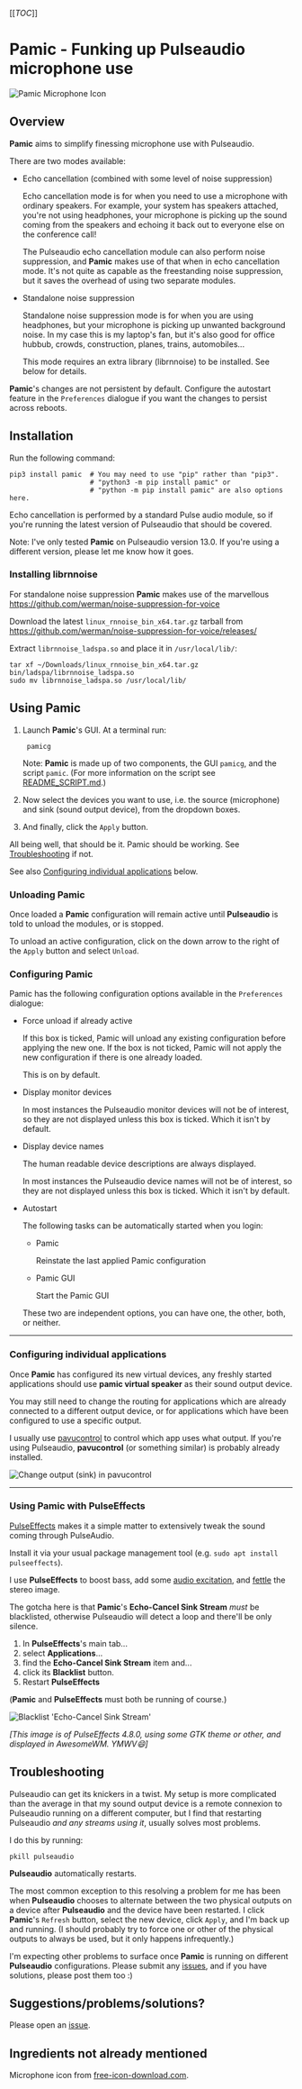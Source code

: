 [[_TOC_]]

# Pamic - Funking up Pulseaudio microphone use

![Pamic Microphone Icon](https://gitlab.com/eBardie/pamic/-/blob/master/pamicg/img/vintage-microphone.png)

## Overview

**Pamic** aims to simplify finessing microphone use with Pulseaudio.

There are two modes available:

- Echo cancellation (combined with some level of noise suppression)

  Echo cancellation mode is for when you need to use a microphone with ordinary
  speakers. For example, your system has speakers attached, you're not using
  headphones, your microphone is picking up the sound coming from the speakers
  and echoing it back out to everyone else on the conference call! 

  The Pulseaudio echo cancellation module can also perform noise suppression,
  and **Pamic** makes use of that when in echo cancellation mode. It's not
  quite as capable as the freestanding noise suppression, but it saves the
  overhead of using two separate modules.

- Standalone noise suppression

  Standalone noise suppression mode is for when you are using headphones, but
  your microphone is picking up unwanted background noise. In my case this is
  my laptop's fan, but it's also good for office hubbub, crowds, construction,
  planes, trains, automobiles...

  This mode requires an extra library (librnnoise) to be installed. See below for details.

**Pamic**'s changes are not persistent by default. Configure the autostart feature in the `Preferences` dialogue if you want the changes to persist across reboots.

## Installation 

Run the following command:

	pip3 install pamic  # You may need to use "pip" rather than "pip3".
	                    # "python3 -m pip install pamic" or 
	                    # "python -m pip install pamic" are also options here.

Echo cancellation is performed by a standard Pulse audio module, so if you're running the latest version of Pulseaudio that should be covered.

Note: I've only tested **Pamic** on Pulseaudio version 13.0. If you're using a different version, please let me know how it goes.

### Installing librnnoise

For standalone noise suppression **Pamic** makes use of the marvellous https://github.com/werman/noise-suppression-for-voice

Download the latest `linux_rnnoise_bin_x64.tar.gz` tarball from https://github.com/werman/noise-suppression-for-voice/releases/

Extract `librnnoise_ladspa.so` and place it in `/usr/local/lib/`:

	tar xf ~/Downloads/linux_rnnoise_bin_x64.tar.gz bin/ladspa/librnnoise_ladspa.so
	sudo mv librnnoise_ladspa.so /usr/local/lib/

## Using **Pamic**

1. Launch **Pamic**'s GUI. At a terminal run:

		pamicg

	Note: **Pamic** is made up of two components, the GUI `pamicg`, and the script `pamic`. (For more information on the script see [README_SCRIPT.md](README_SCRIPT.md).)

2. Now select the devices you want to use, i.e. the source (microphone) and sink (sound output device), from the dropdown boxes. 

3. And finally, click the `Apply` button.

All being well, that should be it. Pamic should be working. See [Troubleshooting](#troubleshooting) if not.

See also [Configuring individual applications](#configuring-individual-applications) below.

### Unloading **Pamic**

Once loaded a **Pamic** configuration will remain active until **Pulseaudio** is told to unload the modules, or is stopped. 

To unload an active configuration, click on the down arrow to the right of the `Apply` button and select `Unload`.

### Configuring **Pamic**

Pamic has the following configuration options available in the `Preferences` dialogue:

* Force unload if already active

	If this box is ticked, Pamic will unload any existing configuration before applying the new one. If the box is not ticked, Pamic will not apply the new configuration if there is one already loaded.
	
	This is on by default.

* Display monitor devices

	In most instances the Pulseaudio monitor devices will not be of interest, so they are not displayed unless this box is ticked. Which it isn't by default.

* Display device names

	The human readable device descriptions are always displayed.

	In most instances the Pulseaudio device names will not be of interest, so they are not displayed unless this box is ticked. Which it isn't by default.

* Autostart

	The following tasks can be automatically started when you login:
	
	* Pamic
		
		Reinstate the last applied Pamic configuration
	
	* Pamic GUI
	
		Start the Pamic GUI

	These two are independent options, you can have one, the other, both, or neither.

---

### Configuring individual applications

Once **Pamic** has configured its new virtual devices, any freshly started applications should use **pamic virtual speaker** as their sound output device. 

You may still need to change the routing for applications which are already connected to a different output device, or for applications which have been configured to use a specific output.

I usually use [pavucontrol](https://freedesktop.org/software/pulseaudio/pavucontrol/) to control which app uses what output. If you're using Pulseaudio, **pavucontrol** (or something similar) is probably already installed. 

![Change output (sink) in pavucontrol](https://gitlab.com/eBardie/pamic/-/blob/master/pamicg/img/pavucontrol_select_sink.gif)

---

### Using **Pamic** with **PulseEffects**

[PulseEffects](https://github.com/wwmm/pulseeffects) makes it a simple matter to extensively tweak the sound coming through PulseAudio.

Install it via your usual package management tool (e.g. `sudo apt install pulseeffects`).

I use **PulseEffects** to boost bass, add some [audio excitation](https://en.wikipedia.org/wiki/Exciter_(effect)), and [fettle](https://en.wiktionary.org/wiki/fettle#Verb) the stereo image.

The gotcha here is that **Pamic**'s **Echo-Cancel Sink Stream** *must* be blacklisted, otherwise Pulseaudio will detect a loop and there'll be only silence.

1. In **PulseEffects**'s main tab...
2. select **Applications**...
3. find the **Echo-Cancel Sink Stream** item and...
4. click its **Blacklist** button.
5. Restart **PulseEffects**

(**Pamic** and **PulseEffects** must both be running of course.)

![Blacklist 'Echo-Cancel Sink Stream'](https://gitlab.com/eBardie/pamic/-/blob/master/pamicg/img/pulseeffects_blacklist_echo_cancel_sink_stream.jpg)

*[This image is of PulseEffects 4.8.0, using some GTK theme or other, and displayed in AwesomeWM. YMWV😄]*


## Troubleshooting

Pulseaudio can get its knickers in a twist. My setup is more complicated than the average in that my sound output device is a remote connexion to Pulseaudio running on a different computer, but I find that restarting Pulseaudio *and any streams using it*, usually solves most problems.

I do this by running:

	pkill pulseaudio

**Pulseaudio** automatically restarts.

The most common exception to this resolving a problem for me has been when **Pulseaudio** chooses to alternate between the two physical outputs on a device after **Pulseaudio** and the device have been restarted. I click **Pamic**'s `Refresh` button, select the new device, click `Apply`, and I'm back up and running. (I should probably try to force one or other of the physical outputs to always be used, but it only happens infrequently.)

I'm expecting other problems to surface once **Pamic** is running on different **Pulseaudio** configurations. Please submit any [issues](https://gitlab.com/eBardie/pamic/-/issues), and if you have solutions, please post them too :)


## Suggestions/problems/solutions?

Please open an [issue](https://gitlab.com/eBardie/pamic/-/issues).


## Ingredients not already mentioned

Microphone icon from [free-icon-download.com](http://free-icon-download.com/modules/PDdownloads/singlefile.php?cid=17&lid=67).
